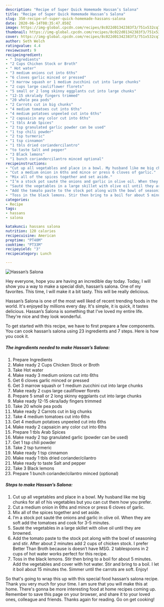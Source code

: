 ```yaml
---
description: "Recipe of Super Quick Homemade Hassan’s Salona"
title: "Recipe of Super Quick Homemade Hassan’s Salona"
slug: 350-recipe-of-super-quick-homemade-hassans-salona
date: 2020-06-14T08:35:47.850Z
image: https://img-global.cpcdn.com/recipes/8c022d01342383f3/751x532cq70/hassans-salona-recipe-main-photo.jpg
thumbnail: https://img-global.cpcdn.com/recipes/8c022d01342383f3/751x532cq70/hassans-salona-recipe-main-photo.jpg
cover: https://img-global.cpcdn.com/recipes/8c022d01342383f3/751x532cq70/hassans-salona-recipe-main-photo.jpg
author: Seth Welch
ratingvalue: 4.4
reviewcount: 9
recipeingredient:
- " Ingredients"
- "2 Cups Chicken Stock or Broth"
- " Hot water"
- "3 medium onions cut into 6ths"
- "6 cloves garlic minced or pressed"
- "3 marrow squash or 1 medium zucchini cut into large chunks"
- "2 cups large cauliflower florets"
- "5 small or 2 long skinny eggplants cut into large chunks"
- "12-15 okralady fingers trimmed"
- "20 whole pea pods"
- "2 Carrots cut in big chunks"
- "4 medium tomatoes cut into 6ths"
- "4 medium potatoes unpeeled cut into 6ths"
- "2 capsaicin any color cut into 6ths"
- "1 tbls Arab Spices"
- "2 tsp granulated garlic powder can be used"
- "1 tsp chili powder"
- "2 tsp turmeric"
- "1 tsp cinnamon"
- "1 tbls dried coriandercilantro"
- "to taste Salt and pepper"
- "3 Black lemons"
- "1 bunch coriandercilantro minced optional"
recipeinstructions:
- "Cut up all vegetables and place in a bowl. My husband like me big chunks for all of his vegetables but you can cut them how you prefer."
- "Cut a medium onion in 6ths and mince or press 6 cloves of garlic."
- "Mix all of the spices together and set aside."
- "I’m a stock pot sauté the onions and garlic in olive oil. When they are soft add the tomatoes and cook for 3-5 minutes."
- "Sauté the vegetables in a large skillet with olive oil until they are browned."
- "Add the tomato paste to the stock pot along with the bowl of seasoning and stir. After about 2 minutes add 2 cups of chicken stock. I prefer Better Than Broth because is doesn’t have MSG. 2 tablespoons in 2 cups of hot water works perfect for this recipe."
- "Toss in the black lemons. Stir then bring to a boil for about 5 minutes. Add the vegetables and cover with hot water. Stir and bring to a boil. I let it boil about 15 minutes the. Simmer until the carrots are soft. Enjoy!"
categories:
- Recipe
tags:
- hassans
- salona

katakunci: hassans salona 
nutrition: 120 calories
recipecuisine: American
preptime: "PT40M"
cooktime: "PT33M"
recipeyield: "3"
recipecategory: Lunch

---
```



![Hassan’s Salona](https://img-global.cpcdn.com/recipes/8c022d01342383f3/751x532cq70/hassans-salona-recipe-main-photo.jpg)

Hey everyone, hope you are having an incredible day today. Today, I will show you a way to make a special dish, hassan’s salona. One of my favorites. This time, I will make it a bit tasty. This will be really delicious.

Hassan’s Salona is one of the most well liked of recent trending foods in the world. It's enjoyed by millions every day. It's simple, it is quick, it tastes delicious. Hassan’s Salona is something that I've loved my entire life. They're nice and they look wonderful.




To get started with this recipe, we have to first prepare a few components. You can cook hassan’s salona using 23 ingredients and 7 steps. Here is how you cook it.

<!--inarticleads1-->

##### The ingredients needed to make Hassan’s Salona:

1. Prepare  Ingredients
1. Make ready 2 Cups Chicken Stock or Broth
1. Take  Hot water
1. Make ready 3 medium onions cut into 6ths
1. Get 6 cloves garlic minced or pressed
1. Get 3 marrow squash or 1 medium zucchini cut into large chunks
1. Make ready 2 cups large cauliflower florets
1. Prepare 5 small or 2 long skinny eggplants cut into large chunks
1. Make ready 12-15 okra/lady fingers trimmed
1. Take 20 whole pea pods
1. Make ready 2 Carrots cut in big chunks
1. Take 4 medium tomatoes cut into 6ths
1. Get 4 medium potatoes unpeeled cut into 6ths
1. Make ready 2 capsaicin any color cut into 6ths
1. Prepare 1 tbls Arab Spices
1. Make ready 2 tsp granulated garlic (powder can be used)
1. Get 1 tsp chili powder
1. Take 2 tsp turmeric
1. Make ready 1 tsp cinnamon
1. Make ready 1 tbls dried coriander/cilantro
1. Make ready to taste Salt and pepper
1. Take 3 Black lemons
1. Prepare 1 bunch coriander/cilantro minced (optional)




<!--inarticleads2-->

##### Steps to make Hassan’s Salona:

1. Cut up all vegetables and place in a bowl. My husband like me big chunks for all of his vegetables but you can cut them how you prefer.
1. Cut a medium onion in 6ths and mince or press 6 cloves of garlic.
1. Mix all of the spices together and set aside.
1. I’m a stock pot sauté the onions and garlic in olive oil. When they are soft add the tomatoes and cook for 3-5 minutes.
1. Sauté the vegetables in a large skillet with olive oil until they are browned.
1. Add the tomato paste to the stock pot along with the bowl of seasoning and stir. After about 2 minutes add 2 cups of chicken stock. I prefer Better Than Broth because is doesn’t have MSG. 2 tablespoons in 2 cups of hot water works perfect for this recipe.
1. Toss in the black lemons. Stir then bring to a boil for about 5 minutes. Add the vegetables and cover with hot water. Stir and bring to a boil. I let it boil about 15 minutes the. Simmer until the carrots are soft. Enjoy!




So that's going to wrap this up with this special food hassan’s salona recipe. Thank you very much for your time. I am sure that you will make this at home. There's gonna be more interesting food at home recipes coming up. Remember to save this page on your browser, and share it to your loved ones, colleague and friends. Thanks again for reading. Go on get cooking!
